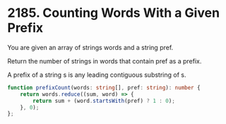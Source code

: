 # 2185. Counting Words With a Given Prefix

You are given an array of strings words and a string pref.

Return the number of strings in words that contain pref as a prefix.

A prefix of a string s is any leading contiguous substring of s.

```ts
function prefixCount(words: string[], pref: string): number {
    return words.reduce((sum, word) => {
        return sum + (word.startsWith(pref) ? 1 : 0);
    }, 0);
};
```
